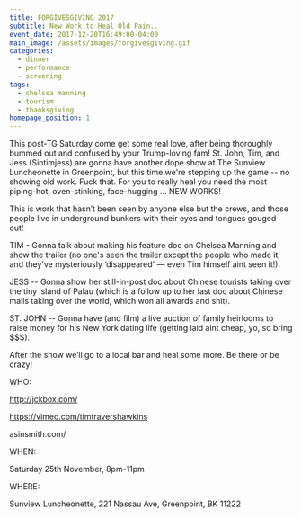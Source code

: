 ```yaml
---
title: FORGIVESGIVING 2017
subtitle: New Work to Heal Old Pain..
event_date: 2017-12-20T16:49:00-04:00
main_image: /assets/images/forgivesgiving.gif
categories:
  - dinner
  - performance
  - screening
tags:
  - chelsea manning
  - tourism
  - thanksgiving
homepage_position: 1
---
```

This post-TG Saturday come get some real love, after being thoroughly bummed out and confused by your Trump-loving fam! St. John, Tim, and Jess (Sintimjess) are gonna have another dope show at The Sunview Luncheonette in Greenpoint, but this time we're stepping up the game -- no showing old work. Fuck that. For you to really heal you need the most piping-hot, oven-stinking, face-hugging ... NEW WORKS! 



This is work that hasn’t been seen by anyone else but the crews, and those people live in underground bunkers with their eyes and tongues gouged out! 



 TIM - Gonna talk about making his feature doc on Chelsea Manning and show the trailer (no one's seen the trailer except the people who made it, and they've mysteriously ‘disappeared' — even Tim himself aint seen it!).



JESS -- Gonna show her still-in-post doc about Chinese tourists taking over the tiny island of Palau (which is a follow up to her last doc about Chinese malls taking over the world, which won all awards and shit).



ST. JOHN -- Gonna have (and film) a live auction of family heirlooms to raise money for his New York dating life (getting laid aint cheap, yo, so bring $$$).



After the show we’ll go to a local bar and heal some more. Be there or be crazy!



WHO: 



http://jckbox.com/



https://vimeo.com/timtravershawkins



asinsmith.com/



WHEN: 



Saturday 25th November, 8pm-11pm



WHERE: 



Sunview Luncheonette, 221 Nassau Ave, Greenpoint, BK 11222
